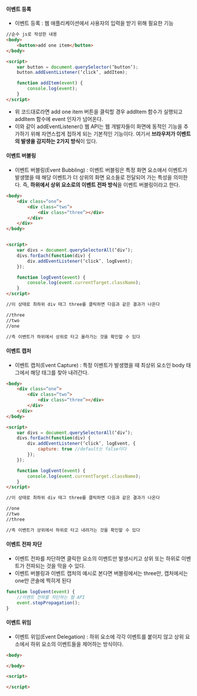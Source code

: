 #### 이벤트 등록
- 이벤트 등록 : 웹 애플리케이션에서 사용자의 입력을 받기 위해 필요한 기능

```html
//순수 js로 작성한 내용
<body>
	<button>add one item</button>
</body>

<script>
	var button = document.querySelector(‘button’);
	button.addEventListener(‘click’, addItem);

	function addItem(event) {
		console.log(event);
	}
</script>

```

- 위 코드대로라면 add one item 버튼을 클릭할 경우 addItem 함수가 실행되고 addItem 함수에 event 인자가 넘어온다. 
- 이와 같이 addEventListener() 웹 API는 웹 개발자들이 화면에 동적인 기능을 추가하기 위해 자연스럽게 접하게 되는 기본적인 기능이다. 여기서 **브라우저가 이벤트의 발생을 감지하는 2가지 방식**이 있다.

#### 이벤트 버블링
- 이벤트 버블링(Event Bubbling) : 이벤트 버블링은 특정 화면 요소애서 이벤트가 발생했을 때 해당 이벤트가 더 상위의 화면 요소들로 전달되어 가는 특성을 의미한다. 즉, **하위에서 상위 요소로의 이벤트 전파 방식**을 이벤트 버블링이라고 한다.

```html
<body>
	<div class=“one”>
		<div class=“two”>
			<div class=“three”></div>
		</div>
	</div>
</body>


<script>
	var divs = document.querySelectorAll(‘div’);
	divs.forEach(function(div) {
		div.addEventListener(‘click’, logEvent);
	});

	function logEvent(event) {
		console.log(event.currentTarget.className);
	}
</script>

//이 상태로 최하위 div 태그 three를 클릭하면 다음과 같은 결과가 나온다

//three
//two
//one

//즉 이벤트가 하위에서 상위로 타고 올라가는 것을 확인할 수 있다
```

#### 이벤트 캡처
- 이벤트 캡처(Event Capture) : 특정 이벤트가 발생했을 때 최상위 요소인 body 태그에서 해당 태그를 찾아 내려간다. 

```html
<body>
	<div class=“one”>
		<div class=“two”>
			<div class=“three”></div>
		</div>
	</div>
</body>

<script>
	var divs = document.querySelectorAll(‘div’);
	divs.forEach(function(div) {
		div.addEventListener(‘click’, logEvent, {
			capture: true //default는 false이다
		});
	});

	function logEvent(event) {
		console.log(event.currentTarget.className);
	}
</script>

//이 상태로 최하위 div 태그 three를 클릭하면 다음과 같은 결과가 나온다

//one
//two
//three

//즉 이벤트가 상위에서 하위로 타고 내려가는 것을 확인할 수 있다
```


#### 이벤트 전파 차단
- 이벤트 전파를 차단하면 클릭한 요소의 이벤트만 발생시키고 상위 또는 하위로 이벤트가 전파되는 것을 막을 수 있다.
- 이벤트 버블링과 이벤트 캡처의 예시로 본다면 버블링에서는 three만, 캡처에서는 one만 콘솔에 찍히게 된다

```js
function logEvent(event) {
	//이벤트 전파를 차단하는 웹 API
	event.stopPropagation();
}
```

#### 이벤트 위임
- 이벤트 위임(Event Delegation) : 하위 요소에 각각 이벤트를 붙이지 않고 상위 요소에서 하위 요소의 이벤트들을 제어하는 방식이다.

```html
<body>

</body>

<script>

</script>
```
